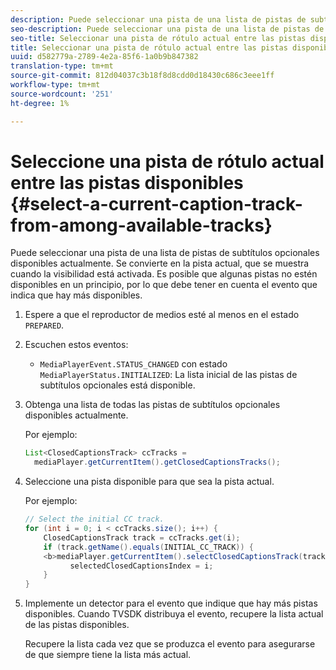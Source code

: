 ```yaml
---
description: Puede seleccionar una pista de una lista de pistas de subtítulos opcionales disponibles actualmente. Se convierte en la pista actual, que se muestra cuando la visibilidad está activada. Es posible que algunas pistas no estén disponibles en un principio, por lo que debe tener en cuenta el evento que indica que hay más disponibles.
seo-description: Puede seleccionar una pista de una lista de pistas de subtítulos opcionales disponibles actualmente. Se convierte en la pista actual, que se muestra cuando la visibilidad está activada. Es posible que algunas pistas no estén disponibles en un principio, por lo que debe tener en cuenta el evento que indica que hay más disponibles.
seo-title: Seleccionar una pista de rótulo actual entre las pistas disponibles
title: Seleccionar una pista de rótulo actual entre las pistas disponibles
uuid: d582779a-2789-4e2a-85f6-1a0b9b847382
translation-type: tm+mt
source-git-commit: 812d04037c3b18f8d8cdd0d18430c686c3eee1ff
workflow-type: tm+mt
source-wordcount: '251'
ht-degree: 1%

---
```



# Seleccione una pista de rótulo actual entre las pistas disponibles {#select-a-current-caption-track-from-among-available-tracks}

Puede seleccionar una pista de una lista de pistas de subtítulos opcionales disponibles actualmente. Se convierte en la pista actual, que se muestra cuando la visibilidad está activada. Es posible que algunas pistas no estén disponibles en un principio, por lo que debe tener en cuenta el evento que indica que hay más disponibles.

1. Espere a que el reproductor de medios esté al menos en el estado `PREPARED`.
1. Escuchen estos eventos:

   * `MediaPlayerEvent.STATUS_CHANGED` con estado  `MediaPlayerStatus.INITIALIZED`: La lista inicial de las pistas de subtítulos opcionales está disponible.

1. Obtenga una lista de todas las pistas de subtítulos opcionales disponibles actualmente.

   Por ejemplo:

   ```java
   List<ClosedCaptionsTrack> ccTracks = 
     mediaPlayer.getCurrentItem().getClosedCaptionsTracks();
   ```

1. Seleccione una pista disponible para que sea la pista actual.

   Por ejemplo:

   ```java
   // Select the initial CC track. 
   for (int i = 0; i < ccTracks.size(); i++) { 
       ClosedCaptionsTrack track = ccTracks.get(i); 
       if (track.getName().equals(INITIAL_CC_TRACK)) { 
       <b>mediaPlayer.getCurrentItem().selectClosedCaptionsTrack(track);</b> 
             selectedClosedCaptionsIndex = i; 
       } 
   }
   ```

1. Implemente un detector para el evento que indique que hay más pistas disponibles. Cuando TVSDK distribuya el evento, recupere la lista actual de las pistas disponibles.

   Recupere la lista cada vez que se produzca el evento para asegurarse de que siempre tiene la lista más actual.